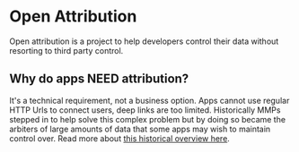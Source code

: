 # Open Attribution

Open attribution is a project to help developers control their data without resorting to third party control.


## Why do apps NEED attribution?

It's a technical requirement, not a business option. Apps cannot use regular HTTP Urls to connect users, deep links are too limited. Historically MMPs stepped in to help solve this complex problem but by doing so became the arbiters of large amounts of data that some apps may wish to maintain control over. Read more about [this historical overview here](about/history.md).

